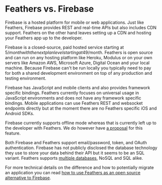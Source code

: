 # Feathers vs. Firebase

Firebase is a hosted platform for mobile or web applications. Just like Feathers, Firebase provides REST and real-time APIs but also includes CDN support. Feathers on the other hand leaves setting up a CDN and hosting your Feathers app up to the developer.

Firebase is a closed-source, paid hosted service starting at 5$/month with the next plan level starting at 49$/month. Feathers is open source and can run on any hosting platform like Heroku, Modulus or on your own servers like Amazon AWS, Microsoft Azure, Digital Ocean and your local machine. Because Firebase can't be run locally you typically need to pay for both a shared development environment on top of any production and testing environment. 

Firebase has JavaScript and mobile clients and also provides framework specific bindings. Feathers currently focuses on universal usage in JavaScript environments and does not have any framework specific bindings. Mobile applications can use Feathers REST and websocket endpoints directly but at the moment there are no Feathers specific iOS and Android SDKs.

Firebase currently supports offline mode whereas that is currently left up to the developer with Feathers. We do however have [a proposal](https://github.com/feathersjs/feathers-client/issues/29) for this feature.

Both Firebase and Feathers support email/password, token, and OAuth authentication. Firebase has not publicly disclosed the database technology they use to store your data behind their API but it seems to be an SQL variant. Feathers supports [multiple databases](../../databases/readme.md), NoSQL and SQL alike.

For more technical details on the difference and how to potentially migrate an application you can read [how to use Feathers as an open source alternative to Firebase](https://medium.com/all-about-feathersjs/using-feathersjs-as-an-open-source-alternative-to-firebase-b5d93c200cee#.olu25brld).
